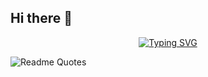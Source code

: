 ## Hi there 👋

<p align="center">
  <a href="https://git.io/typing-svg"><img src="https://readme-typing-svg.herokuapp.com?        font=&pause=1000&color=164C64&center=true&vCenter=true&width=435&lines=Estudiante+Ingenier%C3%ADa+Inform%C3%A1tica;Desarrrollador+Full+Stack+JavaScript;La+mejor+forma+de+predecir+el+futuro;+es+crearlo" alt="Typing SVG" /></a>


![Readme Quotes](https://warayana.com.pe/publicaciones/wp-content/uploads/2024/02/WhatsApp-Image-2024-02-29-at-5.11.27-PM-736x410.jpeg)



